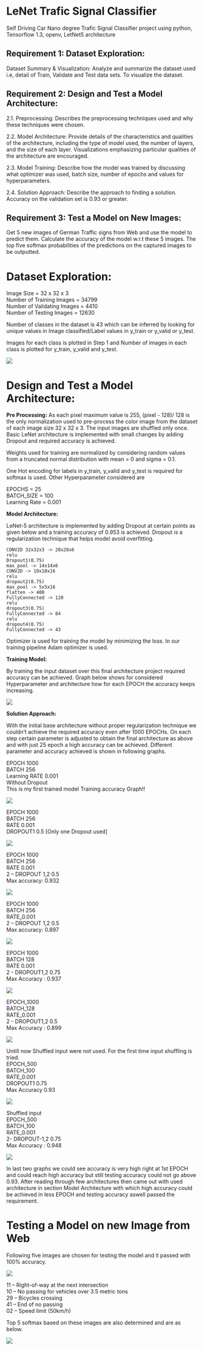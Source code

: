 # LeNet Trafic Signal Classifier

Self Driving Car Nano degree Trafic Signal Classifier project using python, Tensorflow 1.3, openv, LetNet5 architecture

## Requirement 1: Dataset Exploration:
Dataset Summary & Visualization: Analyze and summarize the dataset used i.e, detail of Train, Validate and Test data sets. To visualize the dataset.

## Requirement 2: Design and Test a Model Architecture:
  
  2.1. Preprocessing: Describes the preprocessing techniques used and why these techniques were chosen.
  
  2.2. Model Architecture: Provide details of the characteristics and qualities of the architecture, including the type of model used, the number of layers, and the size of each layer. Visualizations emphasizing particular qualities of the architecture are encouraged.
  
  2.3. Model Training: Describe how the model was trained by discussing what optimizer was used, batch size, number of epochs and values for hyperparameters.
  
  2.4. Solution Approach: Describe the approach to finding a solution. Accuracy on the validation set is 0.93 or greater.

## Requirement 3: Test a Model on New Images:

Get 5 new images of German Traffic signs from Web and use the model to predict them. Calculate the accuracy of the model w.r.t these 5 images. The top five softmax probabilities of the predictions on the captured images to be outputted.

# Dataset Exploration:

Image Size = 32 x 32 x 3   
Number of Training Images = 34799  
Number of Validating Images = 4410  
Number of Testing Images = 12630  

Number of classes in the dataset is 43 which can be inferred by looking for unique values in Image classified/Label values in y_train or y_valid or y_test.

Images for each class is plotted in Step 1 and Number of images in each class is plotted for y_train, y_valid and y_test.

![](/readme_images/1.jpg)

# Design and Test a Model Architecture:

**Pre Processing:** As each pixel maximum value is 255, (pixel - 128)/ 128 is the only normalization used to pre-process the color image from the dataset of each image size 32 x 32 x 3. The input images are shuffled only once. Basic LeNet architecture is implemented with small changes by adding Dropout and required accuracy is achieved.

Weights used for training are normalized by considering random values from a truncated normal distribution with mean = 0 and sigma = 0.1.

One Hot encoding for labels in y_train, y_valid and y_test is required for softmax is used. Other Hyperparameter considered are

EPOCHS = 25  
BATCH_SIZE = 100  
Learning Rate = 0.001

**Model Architecture:**

LeNet-5 architecture is implemented by adding Dropout at certain points as given below and a training accuracy of 0.953 is achieved. Dropout is a regularization technique that helps model avoid overfitting.

`CONV2D 32x32x3 -> 28x28x6`  
`relu`  
`Dropout1(0.75)`  
`max_pool -> 14x14x6`  
`CONV2D -> 10x10x16`  
`relu`  
`dropout2(0.75)`  
`max_pool -> 5x5x16`  
`flatten -> 400`  
`FullyConnected -> 120`  
`relu`  
`dropout3(0.75)`  
`FullyConnected -> 84`  
`relu`  
`dropout4(0.75)`  
`FullyConnected -> 43`

Optimizer is used for training the model by minimizing the loss. In our training pipeline Adam optimizer is used.

**Training Model:**

By training the input dataset over this final architecture project required accuracy can be achieved. Graph below shows for considered Hyperparameter and architecture how for each EPOCH the accuracy keeps increasing.

![](/readme_images/2.jpg)

**Solution Approach:**

With the initial base architecture without proper regularization technique we couldn’t achieve the required accuracy even after 1000 EPOCHs. On each step certain parameter is adjusted to obtain the final architecture as above and with just 25 epoch a high accuracy can be achieved. Different parameter and accuracy achieved is shown in following graphs.

  EPOCH 1000  
  BATCH 256  
  Learning RATE 0.001  
  Without Dropout  
  This is my first trained model Training accuracy Graph!!

![](/readme_images/3.jpg)

  EPOCH 1000  
  BATCH 256  
  RATE 0.001  
  DROPOUT1 0.5 [Only one Dropout used]  

![](/readme_images/4.jpg)

  EPOCH 1000  
  BATCH 256  
  RATE 0.001  
  2 – DROPOUT 1,2 0.5  
  Max accuracy: 0.932  

![](/readme_images/5.jpg)

  EPOCH 1000  
  BATCH 256  
  RATE_0.001  
  2 – DROPOUT 1,2 0.5  
  Max accuracy: 0.897  

![](/readme_images/6.jpg)

  EPOCH 1000  
  BATCH 128  
  RATE 0.001  
  2 - DROPOUT1,2 0.75  
  Max Accuracy : 0.937

![](/readme_images/7.jpg)

  EPOCH_1000  
  BATCH_128  
  RATE_0.001  
  2 - DROPOUT1,2 0.5  
  Max Accuracy : 0.899  

![](/readme_images/8.jpg)

  Untill now Shuffled input were not used. For the first time input shuffling is tried.  
  EPOCH_500  
  BATCH_100  
  RATE_0.001  
  DROPOUT1 0.75  
  Max Accuracy 0.93
  
![](/readme_images/9.jpg)  
  
  Shuffled input  
  EPOCH_500  
  BATCH_100  
  RATE_0.001  
  2- DROPOUT-1,2 0.75  
  Max Accuracy : 0.948

![](/readme_images/10.jpg)

In last two graphs we could see accuracy is very high right at 1st EPOCH and could reach high accuracy but still testing accuracy could not go above 0.93. After reading through few architectures then came out with used architecture in section Model Architecture with which high accuracy could be achieved in less EPOCH and testing accuracy aswell passed the requirement.

# Testing a Model on new Image from Web

Following five images are chosen for testing the model and it passed with 100% accuracy.

![](/readme_images/11.jpg)

  11 – Right-of-way at the next intersection  
  10 – No passing for vehicles over 3.5 metric tons  
  29 – Bicycles crossing  
  41 – End of no passing  
  02 – Speed limit (50km/h)

Top 5 softmax based on these images are also determined and are as below.

![](/readme_images/12.jpg)
